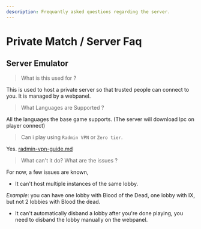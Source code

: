 ```yaml
---
description: Frequantly asked questions regarding the server.
---
```


# Private Match / Server Faq

## Server Emulator

> What is this used for ?

This is used to host a private server so that trusted people can connect to you. It is managed by a webpanel.

> What Languages are Supported ?

All the languages the base game supports. (The server will download lpc on player connect)

> Can i play using `Radmin VPN` or `Zero tier`.

Yes.  [radmin-vpn-guide.md](radmin-vpn-guide.md "mention")

> What can't it do? What are the issues ?

For now, a few issues are known,

* It can't host multiple instances of the same lobby.

_Example_: you can have one lobby with Blood of the Dead, one lobby with IX, but not 2 lobbies with Blood the dead.

* It can't automatically disband a lobby after you're done playing,  you need to disband the lobby manually on the webpanel.

